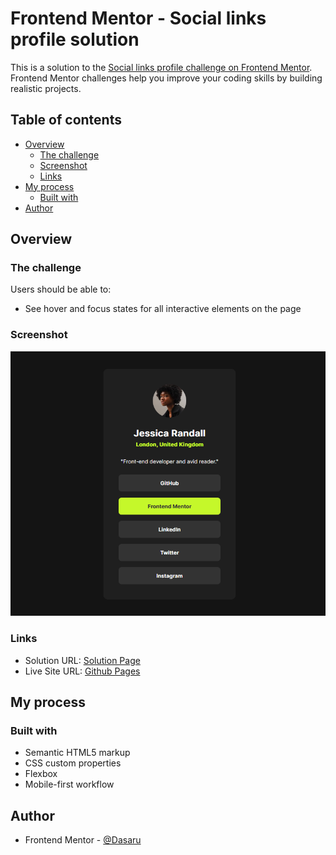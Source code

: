 # Frontend Mentor - Social links profile solution

This is a solution to the [Social links profile challenge on Frontend Mentor](https://www.frontendmentor.io/challenges/social-links-profile-UG32l9m6dQ). Frontend Mentor challenges help you improve your coding skills by building realistic projects. 

## Table of contents

- [Overview](#overview)
  - [The challenge](#the-challenge)
  - [Screenshot](#screenshot)
  - [Links](#links)
- [My process](#my-process)
  - [Built with](#built-with)
- [Author](#author)

## Overview

### The challenge

Users should be able to:

- See hover and focus states for all interactive elements on the page

### Screenshot

![](./screenshot.png)

### Links

- Solution URL: [Solution Page](https://www.frontendmentor.io/solutions/social-links-profile-95zhvbleNk)
- Live Site URL: [Github Pages](https://dasaru.github.io/social-links-profile/)

## My process

### Built with

- Semantic HTML5 markup
- CSS custom properties
- Flexbox
- Mobile-first workflow

## Author

- Frontend Mentor - [@Dasaru](https://www.frontendmentor.io/profile/Dasaru)
